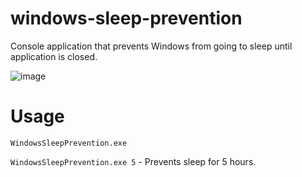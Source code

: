 # windows-sleep-prevention

Console application that prevents Windows from going to sleep until application is closed.

![image](https://github.com/user-attachments/assets/956ddfc9-2af2-4ebb-a052-ea909ec2f0db)


# Usage

```WindowsSleepPrevention.exe```

```WindowsSleepPrevention.exe 5``` - Prevents sleep for 5 hours.

